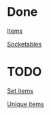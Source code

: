 # Done
[Items](https://github.com/kambala-decapitator/MedianXLOfflineTools/blob/main/utils/txt_parser/generated/en/items.tsv)

[Socketables](https://github.com/kambala-decapitator/MedianXLOfflineTools/blob/main/utils/txt_parser/generated/en/socketables.tsv) 

# TODO
[Set items](https://github.com/kambala-decapitator/MedianXLOfflineTools/blob/main/utils/txt_parser/txt/setitems.tsv)

[Unique items](https://github.com/kambala-decapitator/MedianXLOfflineTools/blob/main/utils/txt_parser/txt/uniqueitems.tsv)
